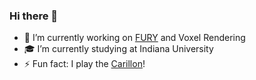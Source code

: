 ### Hi there 👋
- 🔭 I’m currently working on <a href="https://github.com/fury-gl/fury">FURY</a> and Voxel Rendering
- 🎓 I’m currently studying at Indiana University
- ⚡ Fun fact: I play the <a href="https://en.wikipedia.org/wiki/Carillon">Carillon</a>!

<!--
**lnargang/lnargang** is a ✨ _special_ ✨ repository because its `README.md` (this file) appears on your GitHub profile.

Here are some ideas to get you started:

- 🔭 I’m currently working on FURY and Voxel Rendering
- 🌱 I’m currently learning Algorithms and GLSL
- 👯 I’m looking to collaborate on ...
- 🤔 I’m looking for help with ...
- 💬 Ask me about ...
- 📫 How to reach me: ...
- 😄 Pronouns: ...
- ⚡ Fun fact: ...
-->
